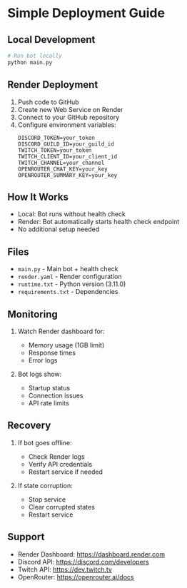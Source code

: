 # Simple Deployment Guide

## Local Development

```bash
# Run bot locally
python main.py
```

## Render Deployment

1. Push code to GitHub
2. Create new Web Service on Render
3. Connect to your GitHub repository
4. Configure environment variables:
   ```
   DISCORD_TOKEN=your_token
   DISCORD_GUILD_ID=your_guild_id
   TWITCH_TOKEN=your_token
   TWITCH_CLIENT_ID=your_client_id
   TWITCH_CHANNEL=your_channel
   OPENROUTER_CHAT_KEY=your_key
   OPENROUTER_SUMMARY_KEY=your_key
   ```

## How It Works

- Local: Bot runs without health check
- Render: Bot automatically starts health check endpoint
- No additional setup needed

## Files

- `main.py` - Main bot + health check
- `render.yaml` - Render configuration
- `runtime.txt` - Python version (3.11.0)
- `requirements.txt` - Dependencies

## Monitoring

1. Watch Render dashboard for:

   - Memory usage (1GB limit)
   - Response times
   - Error logs

2. Bot logs show:
   - Startup status
   - Connection issues
   - API rate limits

## Recovery

1. If bot goes offline:

   - Check Render logs
   - Verify API credentials
   - Restart service if needed

2. If state corruption:
   - Stop service
   - Clear corrupted states
   - Restart service

## Support

- Render Dashboard: https://dashboard.render.com
- Discord API: https://discord.com/developers
- Twitch API: https://dev.twitch.tv
- OpenRouter: https://openrouter.ai/docs
